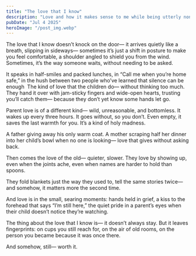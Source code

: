 ```yaml
---
title: "The love that I know"
description: "Love and how it makes sense to me while being utterly nonsense"
pubDate: "Jul 4 2025"
heroImage: "/post_img.webp"
---
```


The love that I know doesn’t knock on the door— 
it arrives quietly like a breath,
slipping in sideways— 
sometimes it’s just a shift in posture 
to make you feel comfortable,
a shoulder angled to shield you from the wind.
Sometimes, it’s the way someone waits,
without needing to be asked.

It speaks in half-smiles and packed lunches,
in “Call me when you’re home safe,”
in the hush between two people
who’ve learned that silence can be enough 
The kind of love that the children do—
without thinking too much.
They hand it over with jam-sticky fingers
and wide-open hearts,
trusting you’ll catch them—
because they don’t yet know
some hands let go.

Parent love is of a different kind—
wild, unreasonable, and bottomless.
It wakes up every three hours.
It goes without, so you don’t.
Even empty,
it saves the last warmth for you.
It’s a kind of holy madness.

A father giving away his only warm coat.
A mother scraping half her dinner
into her child’s bowl
when no one is looking—
love that gives
without asking back.

Then comes the love of the old—
quieter, slower.
They love by showing up,
even when the joints ache,
even when names
are harder to hold than spoons.

They fold blankets just the way they used to,
tell the same stories twice—
and somehow,
it matters more the second time.

And love is in the small, searing moments:
hands held in grief,
a kiss to the forehead that says “I’m still here,”
the quiet pride in a parent’s eyes
when their child doesn’t notice
they’re watching.

The thing about the love that I know is—
it doesn’t always stay.
But it leaves fingerprints:
on cups you still reach for,
on the air of old rooms,
on the person you became
because it was once there.

And somehow, still—
worth it.

